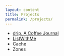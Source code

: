 ```yaml
---
layout: content
title: Projects
permalink: /projects/
---
```


- [drip, A Coffee Journal](https://apps.apple.com/us/app/drip-a-coffee-journal/id1411538274)
- [ListWithMe](https://apps.apple.com/us/app/listwithme/id1224284271)
- Cache
- Zones
